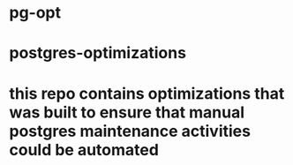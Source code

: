 # pg-opt
# postgres-optimizations
# this repo contains optimizations that was built to ensure that manual postgres maintenance activities could be automated
